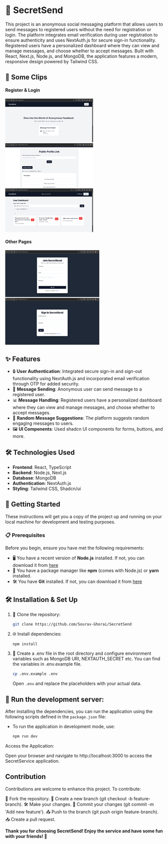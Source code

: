 # 👾 **SecretSend**

This project is an anonymous social messaging platform that allows users to send messages to registered users without the need for registration or login. The platform integrates email verification during user registration to ensure authenticity and uses NextAuth.js for secure sign-in functionality. Registered users have a personalized dashboard where they can view and manage messages, and choose whether to accept messages. Built with React, Next.js, Node.js, and MongoDB, the application features a modern, responsive design powered by Tailwind CSS.
<!-- ### The site is currently running at [https://perfect-pear-yoke.cyclic.app/](https://perfect-pear-yoke.cyclic.app/) -->

## 📸 Some Clips

#### Register & Login <br/>

<img src="./public/assets/ss1.png" alt="HomePage-Demo" width="280"/> <img src="./public/assets/ss2.png" alt="HomePage-Demo" width="280"/> <img src="./public/assets/ss3.png" alt="HomePage-Demo" width="280"/><br/>

#### Other Pages <br/>

<img src="./public/assets/ss4.png" alt="HomePage-Demo" width="300"/> <img src="./public/assets/ss5.png" alt="HomePage-Demo" width="300"/>

## ✨ Features

- 🔒 **User Authentication**: Integrated secure sign-in and sign-out functionality using NextAuth.js and incorporated email verification through OTP for added security.
- 💬 **Message Sending**: Anonymous user can send message to a registered user.
- 📊 **Message Handling**: Registered users have a personalized dashboard where they can view and manage messages, and choose whether to accept messages.
- 🎲 **Random Message Suggestions**: The platform suggests random engaging messages to users.
- 🖼️ **UI Components**: Used shadcn UI components for forms, buttons, and more.

## 🛠️ Technologies Used

- **Frontend**: React, TypeScript
- **Backend**: Node.js, Next.js
- **Database**: MongoDB
- **Authentication**: NextAuth.js
- **Styling**: Tailwind CSS, Shadcn/ui

## 🏁 Getting Started

These instructions will get you a copy of the project up and running on your local machine for development and testing purposes.

### 📋 Prerequisites

Before you begin, ensure you have met the following requirements:

- 🖥️ You have a recent version of **Node.js** installed. If not, you can download it from [here](https://nodejs.org/)
- 🧰 You have a package manager like **npm** (comes with Node.js) or **yarn** installed.
- 🛠️ You have **Git** installed. If not, you can download it from [here](https://git-scm.com/downloads)

## 🛠️ Installation & Set Up

1. 🔽 Clone the repository:

   ```bash
   git clone https://github.com/Sourav-Ghorai/SecretSend
   ```

2. 🌐 Install dependencies:

   ```bash
   npm install
   ```

3. 🌿 Create a .env file in the root directory and configure environment variables such as MongoDB URI, NEXTAUTH_SECRET etc. You can find the variables in .env.example file.

   ```bash
   cp .env.example .env
   ```

   Open `.env` and replace the placeholders with your actual data.

## 🚀 Run the development server:

After installing the dependencies, you can run the application using the following scripts defined in the `package.json` file:

- To run the application in development mode, use:
  ```bash
  npm run dev
  ```

Access the Application:

Open your browser and navigate to http://localhost:3000 to access the SecretService application.

## Contribution

Contributions are welcome to enhance this project. To contribute:

🍴 Fork the repository.
🌿 Create a new branch (git checkout -b feature-branch).
🛠️ Make your changes.
📝 Commit your changes (git commit -m 'Add new feature').
📤 Push to the branch (git push origin feature-branch).
📥 Create a pull request.

**Thank you for choosing SecretSend! Enjoy the service and have some fun with your friends! 🙂**
